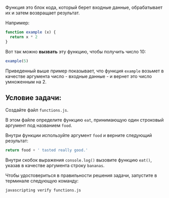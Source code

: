Функция это блок кода, который берет входные данные, обрабатывает их и затем возвращает результат.

Например:

```js
function example (x) {
  return x * 2
}
```

Вот так можно **вызвать** эту функцию, чтобы получить число 10:

```js
example(5)
```

Приведенный выше пример показывает, что функция `example` возьмет в качестве аргумента число - входные данные - и вернет это число умноженным на 2.

## Условие задачи:

Создайте файл `functions.js`.

В этом файле определите функцию `eat`, принимающую один строковый аргумент под названием `food`.

Внутри функции используйте аргумент `food` и верните следующий результат:

```js
return food + ' tasted really good.'
```

Внутри скобок выражения `console.log()` вызовите функцию `eat()`, указав в качестве аргумента строку `bananas`.

Чтобы удостовериться в правильности решения задачи, запустите в терминале следующую команду:

```bash
javascripting verify functions.js
```
